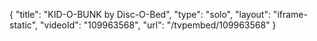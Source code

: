 {
    "title": "KID-O-BUNK by Disc-O-Bed",
    "type": "solo",
    "layout": "iframe-static",
    "videoId": "109963568",
    "url": "\/tvpembed\/109963568"
}